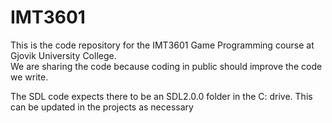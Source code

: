 IMT3601
=======

This is the code repository for the IMT3601 Game Programming course at Gjovik University College.  
We are sharing the code because coding in public should improve the code we write.

The SDL code expects there to be an SDL2.0.0 folder in the C: drive.  This can be updated in the projects as necessary